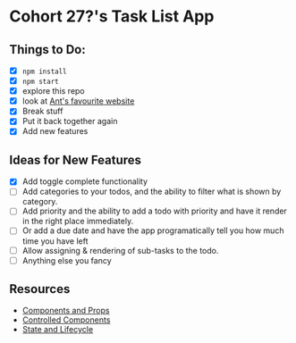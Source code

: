 # Cohort 27?'s Task List App

## Things to Do:

- [x] `npm install`
- [x] `npm start`
- [x] explore this repo
- [x] look at [Ant's favourite website](https://reactjs.org/)
- [x] Break stuff
- [x] Put it back together again
- [x] Add new features

## Ideas for New Features

- [x] Add toggle complete functionality
- [ ] Add categories to your todos, and the ability to filter what is shown by category.
- [ ] Add priority and the ability to add a todo with priority and have it render in the right place immediately.
- [ ] Or add a due date and have the app programatically tell you how much time you have left
- [ ] Allow assigning & rendering of sub-tasks to the todo.
- [ ] Anything else you fancy

## Resources

- [Components and Props](https://reactjs.org/docs/components-and-props.html)
- [Controlled Components](https://reactjs.org/docs/forms.html)
- [State and Lifecycle](https://reactjs.org/docs/state-and-lifecycle.html)
